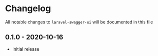# Changelog

All notable changes to `laravel-swagger-ui` will be documented in this file

## 0.1.0 - 2020-10-16

- Initial release
